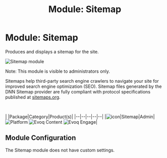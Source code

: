 ﻿---
uid: module-sitemap
locale: en
title: "Module: Sitemap"
dnnversion: 09.02.00
related-topics: configure-sitemap
---

# Module: Sitemap

Produces and displays a sitemap for the site.



![Sitemap module](/images/scr-module-Sitemap.png)



Note: This module is visible to administrators only.

Sitemaps help third-party search engine crawlers to navigate your site for improved search engine optimization (SEO). Sitemap files generated by the DNN Sitemap provider are fully compliant with protocol specifications published at [sitemaps.org](https://www.sitemaps.org/protocol.html).

 

|  |Package|Category|Product(s)|
|--|--|--|--|--|
|![icon](/images/ico-module-sitemap.png)|Sitemap|Admin|![Platform](/images/ico-dnn-platform.png) ![Evoq Content](/images/ico-evoq-content.png) ![Evoq Engage](/images/ico-evoq-engage.png)|

## Module Configuration

The Sitemap module does not have custom settings.
